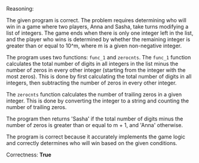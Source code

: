 Reasoning:

The given program is correct. The problem requires determining who will win in a game where two players, Anna and Sasha, take turns modifying a list of integers. The game ends when there is only one integer left in the list, and the player who wins is determined by whether the remaining integer is greater than or equal to 10^m, where m is a given non-negative integer.

The program uses two functions: `func_1` and `zerocnts`. The `func_1` function calculates the total number of digits in all integers in the list minus the number of zeros in every other integer (starting from the integer with the most zeros). This is done by first calculating the total number of digits in all integers, then subtracting the number of zeros in every other integer.

The `zerocnts` function calculates the number of trailing zeros in a given integer. This is done by converting the integer to a string and counting the number of trailing zeros.

The program then returns 'Sasha' if the total number of digits minus the number of zeros is greater than or equal to m + 1, and 'Anna' otherwise.

The program is correct because it accurately implements the game logic and correctly determines who will win based on the given conditions.

Correctness: **True**